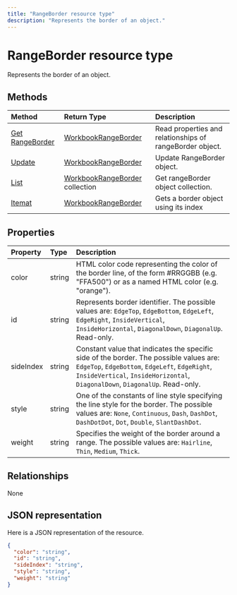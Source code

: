 ---title: "RangeBorder resource type"description: "Represents the border of an object."---# RangeBorder resource type

Represents the border of an object.


## Methods

| Method		   | Return Type	|Description|
|:---------------|:--------|:----------|
|[Get RangeBorder](../api/rangeborder-get.md) | [WorkbookRangeBorder](rangeborder.md) |Read properties and relationships of rangeBorder object.|
|[Update](../api/rangeborder-update.md) | [WorkbookRangeBorder](rangeborder.md)	|Update RangeBorder object. |
|[List](../api/rangeborder-list.md) | [WorkbookRangeBorder](rangeborder.md) collection |Get rangeBorder object collection. |
|[Itemat](../api/rangebordercollection-itemat.md)|[WorkbookRangeBorder](rangeborder.md)|Gets a border object using its index|

## Properties
| Property	   | Type	|Description|
|:---------------|:--------|:----------|
|color|string|HTML color code representing the color of the border line, of the form #RRGGBB (e.g. "FFA500") or as a named HTML color (e.g. "orange").|
|id|string|Represents border identifier. The possible values are: `EdgeTop`, `EdgeBottom`, `EdgeLeft`, `EdgeRight`, `InsideVertical`, `InsideHorizontal`, `DiagonalDown`, `DiagonalUp`. Read-only.|
|sideIndex|string|Constant value that indicates the specific side of the border. The possible values are: `EdgeTop`, `EdgeBottom`, `EdgeLeft`, `EdgeRight`, `InsideVertical`, `InsideHorizontal`, `DiagonalDown`, `DiagonalUp`. Read-only.|
|style|string|One of the constants of line style specifying the line style for the border. The possible values are: `None`, `Continuous`, `Dash`, `DashDot`, `DashDotDot`, `Dot`, `Double`, `SlantDashDot`.|
|weight|string|Specifies the weight of the border around a range. The possible values are: `Hairline`, `Thin`, `Medium`, `Thick`.|

## Relationships
None


## JSON representation

Here is a JSON representation of the resource.

<!--{
  "blockType": "resource",
  "optionalProperties": [],
  "baseType": "microsoft.graph.entity",
  "@odata.type": "microsoft.graph.workbookRangeBorder"
}-->

```json
{
  "color": "string",
  "id": "string",
  "sideIndex": "string",
  "style": "string",
  "weight": "string"
}

```

<!-- uuid: 8fcb5dbc-d5aa-4681-8e31-b001d5168d79
2015-10-25 14:57:30 UTC -->
<!-- {
  "type": "#page.annotation",
  "description": "RangeBorder resource",
  "keywords": "",
  "section": "documentation",
  "tocPath": ""
}-->